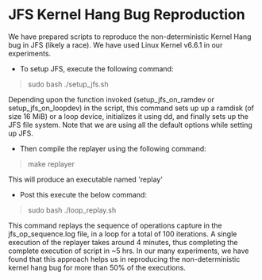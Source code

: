 # JFS Kernel Hang Bug Reproduction

We have prepared scripts to reproduce the non-deterministic Kernel Hang bug in JFS (likely a race).  We have used Linux Kernel v6.6.1 in our experiments.

* To setup JFS, execute the following command:

> sudo bash ./setup_jfs.sh

Depending upon the function invoked (setup_jfs_on_ramdev or setup_jfs_on_loopdev) in the script, this command sets up up a ramdisk (of size 16 MiB) or a loop device, initializes it using dd, and finally sets up the JFS file system.  Note that we are using all the default options while setting up JFS.

* Then compile the replayer using the following command:

> make replayer

This will produce an executable named 'replay'

* Post this execute the below command:

> sudo bash ./loop_replay.sh

This command replays the sequence of operations capture in the jfs_op_sequence.log file, in a loop for a total of 100 iterations.  A single execution of the replayer takes around 4 minutes, thus completing the complete execution of script in ~5 hrs.  In our many experiments, we have found that this approach helps us in reproducing the non-deterministic kernel hang bug for more than 50% of the executions.
